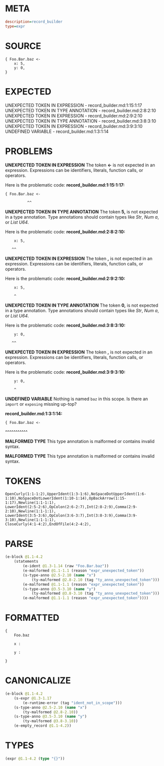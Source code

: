 # META
~~~ini
description=record_builder
type=expr
~~~
# SOURCE
~~~roc
{ Foo.Bar.baz <-
    x: 5,
    y: 0,
}
~~~
# EXPECTED
UNEXPECTED TOKEN IN EXPRESSION - record_builder.md:1:15:1:17
UNEXPECTED TOKEN IN TYPE ANNOTATION - record_builder.md:2:8:2:10
UNEXPECTED TOKEN IN EXPRESSION - record_builder.md:2:9:2:10
UNEXPECTED TOKEN IN TYPE ANNOTATION - record_builder.md:3:8:3:10
UNEXPECTED TOKEN IN EXPRESSION - record_builder.md:3:9:3:10
UNDEFINED VARIABLE - record_builder.md:1:3:1:14
# PROBLEMS
**UNEXPECTED TOKEN IN EXPRESSION**
The token **<-** is not expected in an expression.
Expressions can be identifiers, literals, function calls, or operators.

Here is the problematic code:
**record_builder.md:1:15:1:17:**
```roc
{ Foo.Bar.baz <-
```
              ^^


**UNEXPECTED TOKEN IN TYPE ANNOTATION**
The token **5,** is not expected in a type annotation.
Type annotations should contain types like _Str_, _Num a_, or _List U64_.

Here is the problematic code:
**record_builder.md:2:8:2:10:**
```roc
    x: 5,
```
       ^^


**UNEXPECTED TOKEN IN EXPRESSION**
The token **,** is not expected in an expression.
Expressions can be identifiers, literals, function calls, or operators.

Here is the problematic code:
**record_builder.md:2:9:2:10:**
```roc
    x: 5,
```
        ^


**UNEXPECTED TOKEN IN TYPE ANNOTATION**
The token **0,** is not expected in a type annotation.
Type annotations should contain types like _Str_, _Num a_, or _List U64_.

Here is the problematic code:
**record_builder.md:3:8:3:10:**
```roc
    y: 0,
```
       ^^


**UNEXPECTED TOKEN IN EXPRESSION**
The token **,** is not expected in an expression.
Expressions can be identifiers, literals, function calls, or operators.

Here is the problematic code:
**record_builder.md:3:9:3:10:**
```roc
    y: 0,
```
        ^


**UNDEFINED VARIABLE**
Nothing is named `baz` in this scope.
Is there an `import` or `exposing` missing up-top?

**record_builder.md:1:3:1:14:**
```roc
{ Foo.Bar.baz <-
```
  ^^^^^^^^^^^


**MALFORMED TYPE**
This type annotation is malformed or contains invalid syntax.

**MALFORMED TYPE**
This type annotation is malformed or contains invalid syntax.

# TOKENS
~~~zig
OpenCurly(1:1-1:2),UpperIdent(1:3-1:6),NoSpaceDotUpperIdent(1:6-1:10),NoSpaceDotLowerIdent(1:10-1:14),OpBackArrow(1:15-1:17),Newline(1:1-1:1),
LowerIdent(2:5-2:6),OpColon(2:6-2:7),Int(2:8-2:9),Comma(2:9-2:10),Newline(1:1-1:1),
LowerIdent(3:5-3:6),OpColon(3:6-3:7),Int(3:8-3:9),Comma(3:9-3:10),Newline(1:1-1:1),
CloseCurly(4:1-4:2),EndOfFile(4:2-4:2),
~~~
# PARSE
~~~clojure
(e-block @1.1-4.2
	(statements
		(e-ident @1.3-1.14 (raw "Foo.Bar.baz"))
		(e-malformed @1.1-1.1 (reason "expr_unexpected_token"))
		(s-type-anno @2.5-2.10 (name "x")
			(ty-malformed @2.8-2.10 (tag "ty_anno_unexpected_token")))
		(e-malformed @1.1-1.1 (reason "expr_unexpected_token"))
		(s-type-anno @3.5-3.10 (name "y")
			(ty-malformed @3.8-3.10 (tag "ty_anno_unexpected_token")))
		(e-malformed @1.1-1.1 (reason "expr_unexpected_token"))))
~~~
# FORMATTED
~~~roc
{
	Foo.baz
	
	x : 
	
	y : 
	
}
~~~
# CANONICALIZE
~~~clojure
(e-block @1.1-4.2
	(s-expr @1.3-1.17
		(e-runtime-error (tag "ident_not_in_scope")))
	(s-type-anno @2.5-2.10 (name "x")
		(ty-malformed @2.8-2.10))
	(s-type-anno @3.5-3.10 (name "y")
		(ty-malformed @3.8-3.10))
	(e-empty_record @1.1-4.2))
~~~
# TYPES
~~~clojure
(expr @1.1-4.2 (type "{}"))
~~~
